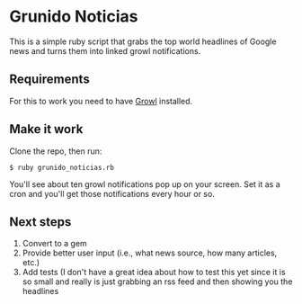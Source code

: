 # Grunido Noticias

This is a simple ruby script that grabs the top world headlines of Google news
and turns them into linked growl notifications.

## Requirements

For this to work you need to have [Growl](http://growl.info/) installed.

## Make it work

Clone the repo, then run:

`$ ruby grunido_noticias.rb`

You'll see about ten growl notifications pop up on your screen. Set it as a cron
and you'll get those notifications every hour or so.

## Next steps

1. Convert to a gem
2. Provide better user input (i.e., what news source, how many articles, etc.)
3. Add tests (I don't have a great idea about how to test this yet since it is
   so small and really is just grabbing an rss feed and then showing you the
   headlines
